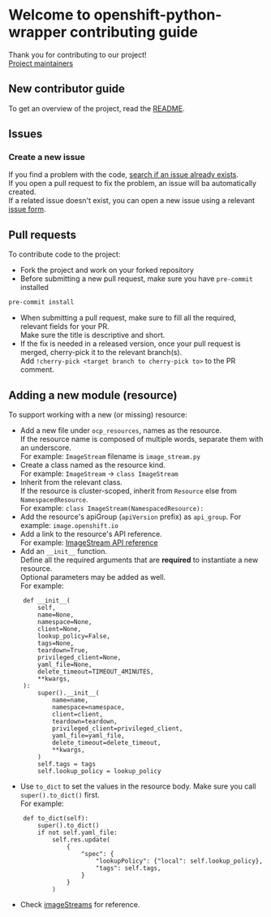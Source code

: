 # Welcome to openshift-python-wrapper contributing guide

Thank you for contributing to our project!  
[Project maintainers](https://github.com/RedHatQE/openshift-python-wrapper/blob/main/OWNERS)

## New contributor guide

To get an overview of the project, read the [README](README.md).

## Issues

### Create a new issue
If you find a problem with the code, [search if an issue already exists](https://github.com/RedHatQE/openshift-python-wrapper/issues).  
If you open a pull request to fix the problem, an issue will ba automatically created.  
If a related issue doesn't exist, you can open a new issue using a relevant [issue form](https://github.com/RedHatQE/openshift-python-wrapper/issues/new/choose).

## Pull requests
To contribute code to the project:
- Fork the project and work on your forked repository
- Before submitting a new pull request, make sure you have `pre-commit` installed  
```bash
pre-commit install
```
- When submitting a pull request, make sure to fill all the required, relevant fields for your PR.  
Make sure the title is descriptive and short.
- If the fix is needed in a released version, once your pull request is merged, cherry-pick it to the relevant branch(s).  
Add `!cherry-pick <target branch to cherry-pick to>` to the PR comment.

## Adding a new module (resource)
To support working with a new (or missing) resource:
- Add a new file under `ocp_resources`, names as the resource.  
If the resource name is composed of multiple words, separate them with an underscore.  
For example: `ImageStream` filename is `image_stream.py`
- Create a class named as the resource kind.  
For example: `ImageStream` -> `class ImageStream`
- Inherit from the relevant class.  
If the resource is cluster-scoped, inherit from `Resource` else from `NamespacedResource`.  
For example: `class ImageStream(NamespacedResource):`
- Add the resource's apiGroup (`apiVersion` prefix) as `api_group`.
For example: `image.openshift.io`
- Add a link to the resource's API reference.  
For example: [ImageStream API reference](https://docs.openshift.com/container-platform/4.11/rest_api/image_apis/imagestream-image-openshift-io-v1.html#imagestream-image-openshift-io-v1)
- Add an `__init__` function.  
Define all the required arguments that are **required** to instantiate a new resource.  
Optional parameters may be added as well.  
For example:
```
    def __init__(
        self,
        name=None,
        namespace=None,
        client=None,
        lookup_policy=False,
        tags=None,
        teardown=True,
        privileged_client=None,
        yaml_file=None,
        delete_timeout=TIMEOUT_4MINUTES,
        **kwargs,
    ):
        super().__init__(
            name=name,
            namespace=namespace,
            client=client,
            teardown=teardown,
            privileged_client=privileged_client,
            yaml_file=yaml_file,
            delete_timeout=delete_timeout,
            **kwargs,
        )
        self.tags = tags
        self.lookup_policy = lookup_policy
```
- Use `to_dict` to set the values in the resource body. Make sure you call `super().to_dict()` first.  
For example:
```
    def to_dict(self):
        super().to_dict()
        if not self.yaml_file:
            self.res.update(
                {
                    "spec": {
                        "lookupPolicy": {"local": self.lookup_policy},
                        "tags": self.tags,
                    }
                }
            )
```
- Check [imageStreams](ocp_resources/image_stream.py) for reference.
